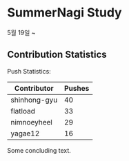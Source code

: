# SummerNagi Study

5월 19일 ~ 

## Contribution Statistics

Push Statistics:

| Contributor | Pushes |
| ----------- | ------ |
| shinhong-gyu | 40 |
| flatload | 33 |
| nimnoeyheel | 29 |
| yagae12 | 16 |

Some concluding text.
